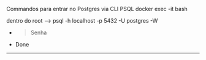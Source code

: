 Commandos para entrar no Postgres via CLI PSQL
docker exec -it <container id> bash

dentro do root -->
psql -h localhost -p 5432 -U postgres -W
- > Senha
- Done
--------------------------------
